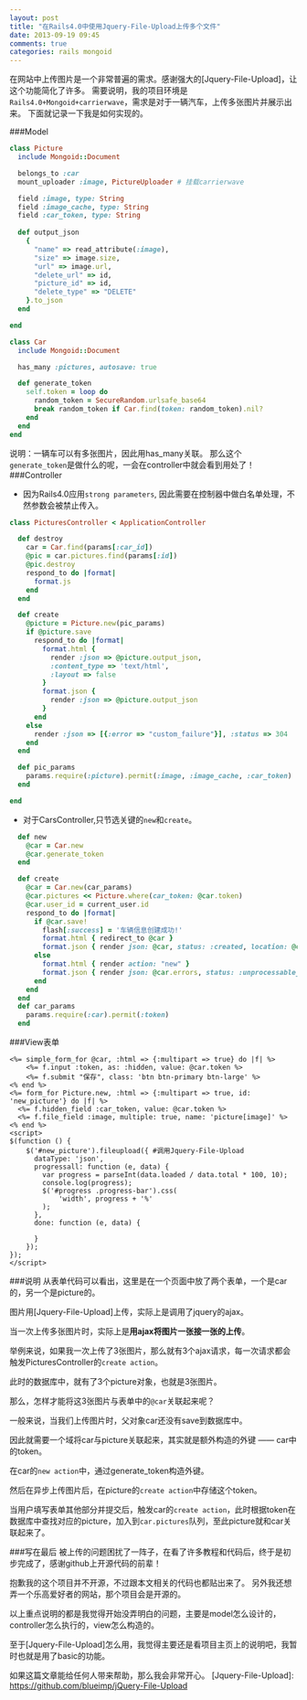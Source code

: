 ```yaml
---
layout: post
title: "在Rails4.0中使用Jquery-File-Upload上传多个文件"
date: 2013-09-19 09:45
comments: true
categories: rails mongoid
---
```

在网站中上传图片是一个非常普遍的需求。感谢强大的[Jquery-File-Upload]，让这个功能简化了许多。
需要说明，我的项目环境是`Rails4.0+Mongoid+carrierwave`，需求是对于一辆汽车，上传多张图片并展示出来。
下面就记录一下我是如何实现的。

<!-- more -->

###Model

```ruby picture.rb
class Picture
  include Mongoid::Document

  belongs_to :car
  mount_uploader :image, PictureUploader # 挂载carrierwave

  field :image, type: String
  field :image_cache, type: String
  field :car_token, type: String
  
  def output_json
    {
      "name" => read_attribute(:image),
      "size" => image.size,
      "url" => image.url,
      "delete_url" => id,
      "picture_id" => id,
      "delete_type" => "DELETE"
    }.to_json
  end

end
```

```ruby car.rb
class Car
  include Mongoid::Document

  has_many :pictures, autosave: true

  def generate_token
    self.token = loop do
      random_token = SecureRandom.urlsafe_base64
      break random_token if Car.find(token: random_token).nil?
    end
  end
end
```
说明：一辆车可以有多张图片，因此用has_many关联。
那么这个`generate_token`是做什么的呢，一会在controller中就会看到用处了！
###Controller
* 因为Rails4.0应用`strong parameters`, 因此需要在控制器中做白名单处理，不然参数会被禁止传入。
```ruby
class PicturesController < ApplicationController

  def destroy
    car = Car.find(params[:car_id])
    @pic = car.pictures.find(params[:id])
    @pic.destroy
    respond_to do |format|
      format.js
    end
  end

  def create
    @picture = Picture.new(pic_params)
    if @picture.save
      respond_to do |format|
        format.html {
          render :json => @picture.output_json,
          :content_type => 'text/html',
          :layout => false
        }
        format.json {
          render :json => @picture.output_json
        }
      end
    else
      render :json => [{:error => "custom_failure"}], :status => 304
    end
  end

  def pic_params
    params.require(:picture).permit(:image, :image_cache, :car_token)
  end

end
```
* 对于CarsController,只节选关键的`new`和`create`。
```ruby
  def new
    @car = Car.new
    @car.generate_token
  end

  def create
    @car = Car.new(car_params)
    @car.pictures << Picture.where(car_token: @car.token)
    @car.user_id = current_user.id
    respond_to do |format|
      if @car.save!
        flash[:success] = '车辆信息创建成功!'
        format.html { redirect_to @car }
        format.json { render json: @car, status: :created, location: @car }
      else
        format.html { render action: "new" }
        format.json { render json: @car.errors, status: :unprocessable_entity }
      end
    end
  end
  def car_params
    params.require(:car).permit(:token)
  end
```
###View表单
```erb
<%= simple_form_for @car, :html => {:multipart => true} do |f| %>
    <%= f.input :token, as: :hidden, value: @car.token %>
    <%= f.submit "保存", class: 'btn btn-primary btn-large' %>
<% end %>
<%= form_for Picture.new, :html => {:multipart => true, id: 'new_picture'} do |f| %>
  <%= f.hidden_field :car_token, value: @car.token %>
  <%= f.file_field :image, multiple: true, name: 'picture[image]' %>
<% end %>
<script>
$(function () {
    $('#new_picture').fileupload({ #调用Jquery-File-Upload
      dataType: 'json',
      progressall: function (e, data) {
        var progress = parseInt(data.loaded / data.total * 100, 10);
        console.log(progress);
        $('#progress .progress-bar').css(
            'width', progress + '%'
        );
      },
      done: function (e, data) {
        
      }
    });
});
</script>
```
###说明
从表单代码可以看出，这里是在一个页面中放了两个表单，一个是car的，另一个是picture的。

图片用[Jquery-File-Upload]上传，实际上是调用了jquery的ajax。

当一次上传多张图片时，实际上是**用ajax将图片一张接一张的上传**。

举例来说，如果我一次上传了3张图片，那么就有3个ajax请求，每一次请求都会触发PicturesController的`create action`。

此时的数据库中，就有了3个picture对象，也就是3张图片。

那么，怎样才能将这3张图片与表单中的`@car`关联起来呢？

一般来说，当我们上传图片时，父对象car还没有save到数据库中。

因此就需要一个域将car与picture关联起来，其实就是额外构造的外键 —— car中的token。

在car的`new action`中，通过generate_token构造外键。

然后在异步上传图片后，在picture的`create action`中存储这个token。

当用户填写表单其他部分并提交后，触发car的`create action`，此时根据token在数据库中查找对应的picture，加入到`car.pictures`队列，至此picture就和car关联起来了。

###写在最后
被上传的问题困扰了一阵子，在看了许多教程和代码后，终于是初步完成了，感谢github上开源代码的前辈！

抱歉我的这个项目并不开源，不过跟本文相关的代码也都贴出来了。
另外我还想弄一个乐高爱好者的网站，那个项目会是开源的。

以上重点说明的都是我觉得开始没弄明白的问题，主要是model怎么设计的，controller怎么执行的，view怎么构造的。

至于[Jquery-File-Upload]怎么用，我觉得主要还是看项目主页上的说明吧，我暂时也就是用了basic的功能。

如果这篇文章能给任何人带来帮助，那么我会非常开心。
[Jquery-File-Upload]: https://github.com/blueimp/jQuery-File-Upload
